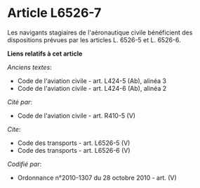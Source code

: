 # Article L6526-7

Les navigants stagiaires de l'aéronautique civile bénéficient des dispositions prévues par les articles L. 6526-5 et L.
6526-6.

**Liens relatifs à cet article**

_Anciens textes_:

  - Code de l'aviation civile - art. L424-5 (Ab), alinéa 3
  - Code de l'aviation civile - art. L424-6 (Ab), alinéa 2

_Cité par_:

  - Code de l'aviation civile - art. R410-5 (V)

_Cite_:

  - Code des transports - art. L6526-5 (V)
  - Code des transports - art. L6526-6 (V)

_Codifié par_:

  - Ordonnance n°2010-1307 du 28 octobre 2010 - art. (V)
